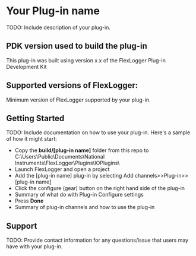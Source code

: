 # Your Plug-in name

TODO: Include description of your plug-in.

## PDK version used to build the plug-in

This plug-in was built using version x.x of the FlexLogger Plug-in Development Kit

## Supported versions of FlexLogger:

Minimum version of FlexLogger supported by your plug-in.

## Getting Started

TODO: Include documentation on how to use your plug-in. Here's a sample of how it might start:
- Copy the **build/[plug-in name]** folder from this repo to C:\Users\Public\Documents\National Instruments\FlexLogger\Plugins\IOPlugins\
- Launch FlexLogger and open a project
- Add the [plug-in name] plug-in by selecting Add channels>>Plug-in>>[plug-in name]
- Click the configure (gear) button on the right hand side of the plug-in
- Summary of what do with Plug-in Configure settings
- Press **Done**
- Summary of plug-in channels and how to use the plug-in

## Support

TODO: Provide contact information for any questions/issue that users may have with your plug-in.
